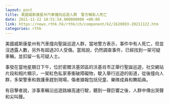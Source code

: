 ```yaml
---
layout: post
title: 美國威斯康星州汽車撞向巡遊人群　警方稱有人死亡
date: 2021-11-22 10:51:54.000000000 +08:00
link: https://news.rthk.hk/rthk/ch/component/k2/1620893-20211122.htm
categories: rthk
---
```


美國威斯康星州有汽車撞向聖誕巡遊人群，當地警方表示，事件中有人死亡，但並沒透露人數，另外有超過20人受傷。當局說，仍然調查事件，已經找到一架可疑車輛，並扣留一名可疑人士。

事發在當地星期日下午，位於密爾沃基郊區的沃基肖市正舉行聖誕巡遊，社交網站片段和相片顯示，一架紅色私家車衝破障礙物，駛入舉行巡遊的街道，從後撞向人群，多架警車和救護車趕到現場，傷者據報包括兒童、樂隊成員和舞蹈員。

有目擊者說，涉事車輛沿巡遊路線高速行駛，聽到一聲巨響之後，人群中傳出哭聲和尖叫聲。
